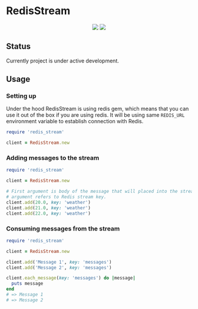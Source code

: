 # RedisStream

<p align="center">
  <a href="https://codeclimate.com/github/tomorrowhq/redis-stream/maintainability"><img src="https://api.codeclimate.com/v1/badges/73f0d460cf35b758e624/maintainability" /></a>
  <a href="https://codeclimate.com/github/tomorrowhq/redis-stream/test_coverage"><img src="https://api.codeclimate.com/v1/badges/73f0d460cf35b758e624/test_coverage" /></a>
</p>

## Status

Currently project is under active development.

## Usage

### Setting up

Under the hood RedisStream is using redis gem, which means that you can use it
out of the box if you are using redis. It will be using same `REDIS_URL`
environment variable to establish connection with Redis.

```ruby
require 'redis_stream'

client = RedisStream.new
```

### Adding messages to the stream

```ruby
require 'redis_stream'

client = RedisStream.new

# First argument is body of the message that will placed into the stream. Second
# argument refers to Redis stream key.
client.add(20.0, key: 'weather')
client.add(21.0, key: 'weather')
client.add(22.0, key: 'weather')
```

### Consuming messages from the stream

```ruby
require 'redis_stream'

client = RedisStream.new

client.add('Message 1', key: 'messages')
client.add('Message 2', key: 'messages')

client.each_message(key: 'messages') do |message|
  puts message
end
# => Message 1
# => Message 2
```
